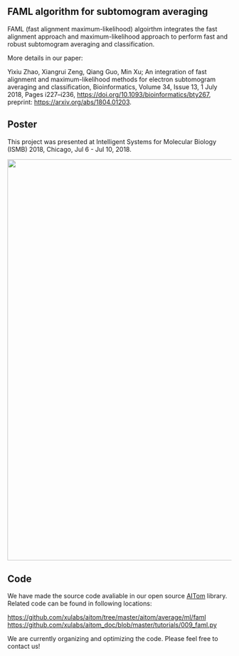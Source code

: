 ## FAML algorithm for subtomogram averaging
FAML (fast alignment maximum-likelihood) algoirthm integrates the fast alignment approach and maximum-likelihood approach to perform fast and robust subtomogram averaging and classification.

More details in our paper:

Yixiu Zhao, Xiangrui Zeng, Qiang Guo, Min Xu; An integration of fast alignment and maximum-likelihood methods for electron subtomogram averaging and classification, Bioinformatics, Volume 34, Issue 13, 1 July 2018, Pages i227–i236, https://doi.org/10.1093/bioinformatics/bty267, preprint: https://arxiv.org/abs/1804.01203.


## Poster
This project was presented at Intelligent Systems for Molecular Biology (ISMB) 2018, Chicago, Jul 6 - Jul 10, 2018. 

<img src="https://user-images.githubusercontent.com/31047726/51279896-4b4e4200-19ac-11e9-89e1-7ed63757d56a.png" width="900">

## Code
We have made the source code avaliable in our open source [AITom](https://github.com/xulabs/aitom) library. Related code can be found in following locations:

https://github.com/xulabs/aitom/tree/master/aitom/average/ml/faml
https://github.com/xulabs/aitom_doc/blob/master/tutorials/009_faml.py

We are currently organizing and optimizing the code. Please feel free to contact us!
